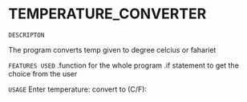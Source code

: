 # TEMPERATURE_CONVERTER

``DESCRIPTON``

The program converts temp given to degree celcius or fahariet

``FEATURES USED``
.function for the whole program
.if statement to get the choice from the user

``USAGE``
Enter temperature:
convert to (C/F):

